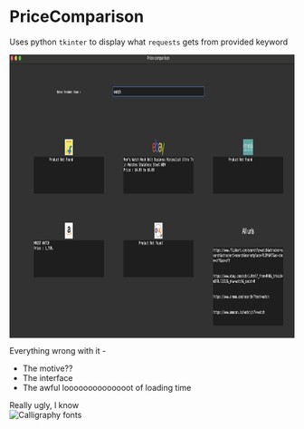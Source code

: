 # PriceComparison

Uses python `tkinter` to display what `requests` gets from provided keyword

<img src="working.png" height=500 align="center"/>

Everything wrong with it -
- The motive??
- The interface
- The awful loooooooooooooot of loading time

Really ugly, I know <br>
<img src="https://see.fontimg.com/api/renderfont4/1Gvo0/eyJyIjoiZnMiLCJoIjo2OCwidyI6MjAwMCwiZnMiOjM0LCJmZ2MiOiIjRkZGRkZBIiwiYmdjIjoiI0ZGRkZGRiIsInQiOjF9/SSBqdXN0IHB1dCBpdCBoZXJlLCBzbyBJIHdvbnQgbG9zZSBpdA/weddingday-personal-use-regular.png" alt="Calligraphy fonts">

